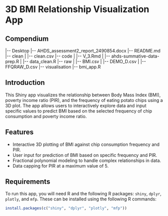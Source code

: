 # 3D BMI Relationship Visualization App

## Compendium
|-- Desktop
    |-- AHDS_assessment2_report_2490854.docx
    |-- README.md
    |-- clean
    |   |-- clean.csv
    |-- code
    |   |-- V_3.Rmd
    |   |-- ahds-summative-data-prep.R
    |   |-- data_clean.R
    |-- raw
    |   |-- BMI.csv
    |   |-- DEMO_D.csv
    |   |-- FFQRAW_D.csv
    |-- visualisation
        |-- bmi_app.R


## Introduction
This Shiny app visualizes the relationship between Body Mass Index (BMI), poverty income ratio (PIR), and the frequency of eating potato chips using a 3D plot. The app allows users to interactively explore data and input specific values to predict BMI based on the selected frequency of chip consumption and poverty income ratio.

## Features
- Interactive 3D plotting of BMI against chip consumption frequency and PIR.
- User input for prediction of BMI based on specific frequency and PIR.
- Fractional polynomial modeling to handle complex relationships in data.
- Data capping for PIR at a maximum value of 5.

## Requirements
To run this app, you will need R and the following R packages: `shiny`, `dplyr`, `plotly`, and `mfp`. These can be installed using the following R commands:

```R
install.packages(c("shiny", "dplyr", "plotly", "mfp"))
